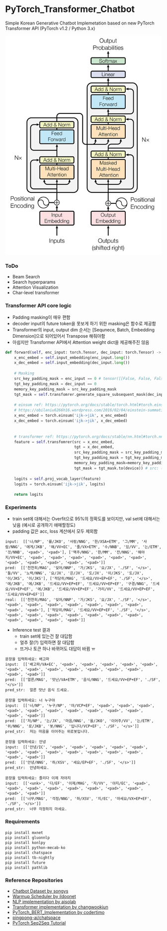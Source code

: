# PyTorch_Transformer_Chatbot

Simple Korean Generative Chatbot Implemetation based on new PyTorch Transformer API (PyTorch v1.2 / Python 3.x)

![transformer_fig](./assets/transformer_fig.png)

### ToDo
- Beam Search
- Search hyperparams
- Attention Visualization
- Char-level transformer

### Transformer API core logic
- Padding masking이 매우 편함
- decoder input의 future token을 못보게 하기 위한 masking은 함수로 제공함
- Transformer의 input, output dim 순서는 [Sequnece, Batch, Embedding Dimension]으로 되어있어서 Transpose 해줘야함
- 아쉽지만 Transformer API에서 Attention weight dict을 제공해주진 않음

```python
def forward(self, enc_input: torch.Tensor, dec_input: torch.Tensor) -> torch.Tensor:
    x_enc_embed = self.input_embedding(enc_input.long())
    x_dec_embed = self.input_embedding(dec_input.long())

    # Masking
    src_key_padding_mask = enc_input == 0 # tensor([[False, False, False,  True,  ...,  True]])
    tgt_key_padding_mask = dec_input == 0
    memory_key_padding_mask = src_key_padding_mask
    tgt_mask = self.transfomrer.generate_square_subsequent_mask(dec_input.size(1))

    # einsum ref: https://pytorch.org/docs/stable/torch.html#torch.einsum
    # https://obilaniu6266h16.wordpress.com/2016/02/04/einstein-summation-in-numpy/
    x_enc_embed = torch.einsum('ijk->jik', x_enc_embed)
    x_dec_embed = torch.einsum('ijk->jik', x_dec_embed)


    # transformer ref: https://pytorch.org/docs/stable/nn.html#torch.nn.Transformer
    feature = self.transfomrer(src = x_enc_embed,
                               tgt = x_dec_embed,
                               src_key_padding_mask = src_key_padding_mask,
                               tgt_key_padding_mask = tgt_key_padding_mask,
                               memory_key_padding_mask=memory_key_padding_mask,
                               tgt_mask = tgt_mask.to(device)) # src: (S,N,E) tgt: (T,N,E)

    logits = self.proj_vocab_layer(feature)
    logits = torch.einsum('ijk->jik', logits)

    return logits
```

### Experiments

- train set에 대해서는 Overfit으로 95%의 정확도를 보이지만, val set에 대해서는 낮음 (예시로 공개하기 애매할정도)
- padding 값은 acc, loss 계산에서 모두 제외함

```
input:  [['나/NP', '를/JKO', '사랑/NNG', '한/XSA+ETM', '그/MM', '사람/NNG', '에게/JKB', '해/VV+EC', '줄/VX+ETM', '수/NNB', '있/VV', '는/ETM', '것/NNB', '<pad>', '<pad>'], ['맥주/NNG', '한/MM', '잔/NNG', '해야지/VV+EC', '<pad>', '<pad>', '<pad>', '<pad>', '<pad>', '<pad>', '<pad>', '<pad>', '<pad>', '<pad>', '<pad>']]
pred:  [['천천히/MAG', '잊어/NNP', '가/JKS', '요/JX', './SF', '</s>', '들/VV', '노력/NNG', '요/JX', '은/JX', '도/JX', '이/JKS', '도/JX', '이/JKS', '이/JKS'], ['적당히/MAG', '드세요/VV+EP+EF', './SF', '</s>', '에/JKB', '에/JKB', '드세요/VV+EP+EF', '드세요/VV+EP+EF', '구경/NNG', '드세요/VV+EP+EF', '에/JKB', '드세요/VV+EP+EF', '가리/VV', '드세요/VV+EP+EF', '드세요/VV+EP+EF']]
real:  [['천천히/MAG', '잊어/NNP', '가/JKS', '요/JX', './SF', '</s>', '<pad>', '<pad>', '<pad>', '<pad>', '<pad>', '<pad>', '<pad>', '<pad>', '<pad>'], ['적당히/MAG', '드세요/VV+EP+EF', './SF', '</s>', '<pad>', '<pad>', '<pad>', '<pad>', '<pad>', '<pad>', '<pad>', '<pad>', '<pad>', '<pad>', '<pad>']]
```

- Inference test 결과
    - train set에 있는건 잘 대답함
    - 얼추 잘(?) 입력하면 잘 대답함
    - <unk> 뜨거나 토큰 하나 바뀌어도 대답이 바뀜 ㅠ

```
문장을 입력하세요: 배고파
input:  [['배고파/VA+EC', '<pad>', '<pad>', '<pad>', '<pad>', '<pad>', '<pad>', '<pad>', '<pad>', '<pad>', '<pad>', '<pad>', '<pad>', '<pad>', '<pad>']]
pred:  [['얼른/MAG', '맛난/VA+ETM', '음식/NNG', '드세요/VV+EP+EF', './SF', '</s>']]
pred_str:  얼른 맛난 음식 드세요.

문장을 입력하세요: 너 누구야
input:  [['너/NP', '누구/NP', '야/VCP+EF', '<pad>', '<pad>', '<pad>', '<pad>', '<pad>', '<pad>', '<pad>', '<pad>', '<pad>', '<pad>', '<pad>', '<pad>']]
pred:  [['저/NP', '는/JX', '마음/NNG', '을/JKO', '이어주/VV', '는/ETM', '위/NNG', '로/JKB', '봇/NNG', '입니다/VCP+EF', './SF', '</s>']]
pred_str:  저는 마음을 이어주는 위로봇입니다.

문장을 입력하세요: 안녕
input:  [['안녕/IC', '<pad>', '<pad>', '<pad>', '<pad>', '<pad>', '<pad>', '<pad>', '<pad>', '<pad>', '<pad>', '<pad>', '<pad>', '<pad>', '<pad>']]
pred:  [['안녕/NNG', '하/XSV', '세요/EP+EF', './SF', '</s>']]
pred_str:  안녕하세요.

문장을 입력하세요: 졸리다 이제 자야지
input:  [['<unk>', '다/EF', '이제/MAG', '자/VV', '야지/EC', '<pad>', '<pad>', '<pad>', '<pad>', '<pad>', '<pad>', '<pad>', '<pad>', '<pad>', '<pad>']]
pred:  [['너무/MAG', '걱정/NNG', '하/XSV', '지/EC', '마세요/VX+EP+EF', './SF', '</s>']]
pred_str:  너무 걱정하지 마세요.
```

### Requirements

```
pip install mxnet
pip install gluonnlp
pip install konlpy
pip install python-mecab-ko
pip install chatspace
pip install tb-nightly
pip install future
pip install pathlib
```


### Reference Repositories
- [Chatbot Dataset by songys](https://github.com/songys/Chatbot_data)
- [Warmup Scheduler by ildoonet](https://github.com/ildoonet/pytorch-gradual-warmup-lr/blob/master/warmup_scheduler/scheduler.py)
- [NLP implementation by aisolab](https://github.com/aisolab/nlp_implementation)
- [Transformer implementation by changwookjun](https://github.com/changwookjun/Transformer)
- [PyTorch_BERT_Implementation by codertimo](https://github.com/codertimo/BERT-pytorch)
- [pingpong-ai/chatspace](https://github.com/pingpong-ai/chatspace/tree/master)
- [PyTorch Seq2Seq Tutorial](https://colab.research.google.com/github/pytorch/tutorials/blob/gh-pages/_downloads/seq2seq_translation_tutorial.ipynb#scrollTo=OXkt42mheogQ)